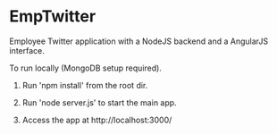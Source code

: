 # EmpTwitter
Employee Twitter application with a NodeJS backend and a AngularJS interface. 

To run locally (MongoDB setup required).

1. Run 'npm install' from the root dir.

2. Run 'node server.js' to start the main app.

3. Access the app at http://localhost:3000/
